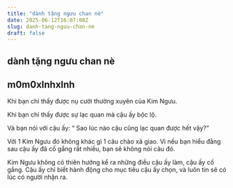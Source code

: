 ```yaml
---
title: "dành tặng ngưu chan nè"
date: 2025-06-12T16:07:08Z
slug: danh-tang-nguu-chan-ne
draft: false
---
```


## dành tặng ngưu chan nè

## m0m0xInhxInh

Khi bạn chỉ thấy được nụ cười thường xuyên của Kim Ngưu.

Khi bạn chỉ thấy được sự lạc quan mà cậu ấy bộc lộ.

Và bạn nói với cậu ấy: “ Sao lúc nào cậu cũng lạc quan được hết vậy?”

Với 1 Kim Ngưu đó không khác gì 1 câu chào xã giao. Vì nếu bạn hiểu đằng sau cậu ấy đã cố gắng rất nhiều, bạn sẽ không nói câu đó.

Kim Ngưu không có thiên hướng kể ra những điều cậu ấy làm, cậu ấy cố gắng. Cậu ấy chỉ 
biết hành động cho mục tiêu cậu ấy chọn, và luôn tin sẽ có lúc có người nhận ra.